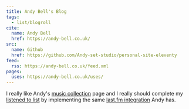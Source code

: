 ```yaml
---
title: Andy Bell's Blog
tags:
  - list/blogroll
cite:
  name: Andy Bell
  href: https://andy-bell.co.uk/
src:
  name: Github
  href: https://github.com/Andy-set-studio/personal-site-eleventy
feed:
  rss: https://andy-bell.co.uk/feed.xml
pages:
  uses: https://andy-bell.co.uk/uses/
---
```


I really like Andy's [music collection](https://andy-bell.co.uk/music-collection/) page and I really should complete my [listened to list](https://photogabble.co.uk/lists/listened-to/) by implementing the same [last.fm integration](https://github.com/Andy-set-studio/personal-site-eleventy/blob/main/src/_data/lastfm.js) Andy has.